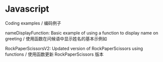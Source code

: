 # Javascript
Coding examples / 编码例子

nameDisplayFunction: Basic example of using a function to display name on greeting / 使用函数在问候语中显示姓名的基本示例如

RockPaperScissorsV2: Updated version of RockPaperScissors using functions / 使用函数更新 RockPaperScissors 版本

